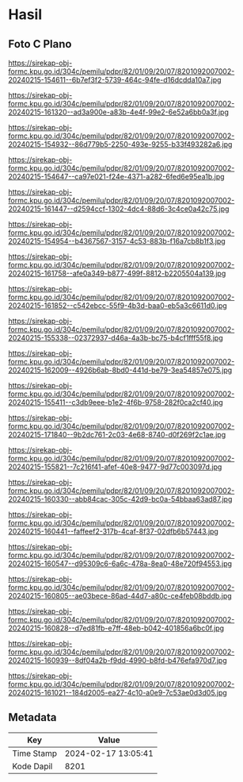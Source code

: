 # Hasil

## Foto C Plano

https://sirekap-obj-formc.kpu.go.id/304c/pemilu/pdpr/82/01/09/20/07/8201092007002-20240215-154611--6b7ef3f2-5739-464c-94fe-d16dcdda10a7.jpg

https://sirekap-obj-formc.kpu.go.id/304c/pemilu/pdpr/82/01/09/20/07/8201092007002-20240215-161320--ad3a900e-a83b-4e4f-99e2-6e52a6bb0a3f.jpg

https://sirekap-obj-formc.kpu.go.id/304c/pemilu/pdpr/82/01/09/20/07/8201092007002-20240215-154932--86d779b5-2250-493e-9255-b33f493282a6.jpg

https://sirekap-obj-formc.kpu.go.id/304c/pemilu/pdpr/82/01/09/20/07/8201092007002-20240215-154647--ca97e021-f24e-4371-a282-6fed6e95ea1b.jpg

https://sirekap-obj-formc.kpu.go.id/304c/pemilu/pdpr/82/01/09/20/07/8201092007002-20240215-161447--d2594ccf-1302-4dc4-88d6-3c4ce0a42c75.jpg

https://sirekap-obj-formc.kpu.go.id/304c/pemilu/pdpr/82/01/09/20/07/8201092007002-20240215-154954--b4367567-3157-4c53-883b-f16a7cb8b1f3.jpg

https://sirekap-obj-formc.kpu.go.id/304c/pemilu/pdpr/82/01/09/20/07/8201092007002-20240215-161758--afe0a349-b877-499f-8812-b2205504a139.jpg

https://sirekap-obj-formc.kpu.go.id/304c/pemilu/pdpr/82/01/09/20/07/8201092007002-20240215-161852--c542ebcc-55f9-4b3d-baa0-eb5a3c6611d0.jpg

https://sirekap-obj-formc.kpu.go.id/304c/pemilu/pdpr/82/01/09/20/07/8201092007002-20240215-155338--02372937-d46a-4a3b-bc75-b4cf1fff55f8.jpg

https://sirekap-obj-formc.kpu.go.id/304c/pemilu/pdpr/82/01/09/20/07/8201092007002-20240215-162009--4926b6ab-8bd0-441d-be79-3ea54857e075.jpg

https://sirekap-obj-formc.kpu.go.id/304c/pemilu/pdpr/82/01/09/20/07/8201092007002-20240215-155411--c3db9eee-b1e2-4f6b-9758-282f0ca2cf40.jpg

https://sirekap-obj-formc.kpu.go.id/304c/pemilu/pdpr/82/01/09/20/07/8201092007002-20240215-171840--9b2dc761-2c03-4e68-8740-d0f269f2c1ae.jpg

https://sirekap-obj-formc.kpu.go.id/304c/pemilu/pdpr/82/01/09/20/07/8201092007002-20240215-155821--7c216f41-afef-40e8-9477-9d77c003097d.jpg

https://sirekap-obj-formc.kpu.go.id/304c/pemilu/pdpr/82/01/09/20/07/8201092007002-20240215-160330--abb84cac-305c-42d9-bc0a-54bbaa63ad87.jpg

https://sirekap-obj-formc.kpu.go.id/304c/pemilu/pdpr/82/01/09/20/07/8201092007002-20240215-160441--faffeef2-317b-4caf-8f37-02dfb6b57443.jpg

https://sirekap-obj-formc.kpu.go.id/304c/pemilu/pdpr/82/01/09/20/07/8201092007002-20240215-160547--d95309c6-6a6c-478a-8ea0-48e720f94553.jpg

https://sirekap-obj-formc.kpu.go.id/304c/pemilu/pdpr/82/01/09/20/07/8201092007002-20240215-160805--ae03bece-86ad-44d7-a80c-ce4feb08bddb.jpg

https://sirekap-obj-formc.kpu.go.id/304c/pemilu/pdpr/82/01/09/20/07/8201092007002-20240215-160828--d7ed81fb-e7ff-48eb-b042-401856a6bc0f.jpg

https://sirekap-obj-formc.kpu.go.id/304c/pemilu/pdpr/82/01/09/20/07/8201092007002-20240215-160939--8df04a2b-f9dd-4990-b8fd-b476efa970d7.jpg

https://sirekap-obj-formc.kpu.go.id/304c/pemilu/pdpr/82/01/09/20/07/8201092007002-20240215-161021--184d2005-ea27-4c10-a0e9-7c53ae0d3d05.jpg


## Metadata

| Key        | Value               |
| ---------- | ------------------- |
| Time Stamp | 2024-02-17 13:05:41 |
| Kode Dapil | 8201                |



